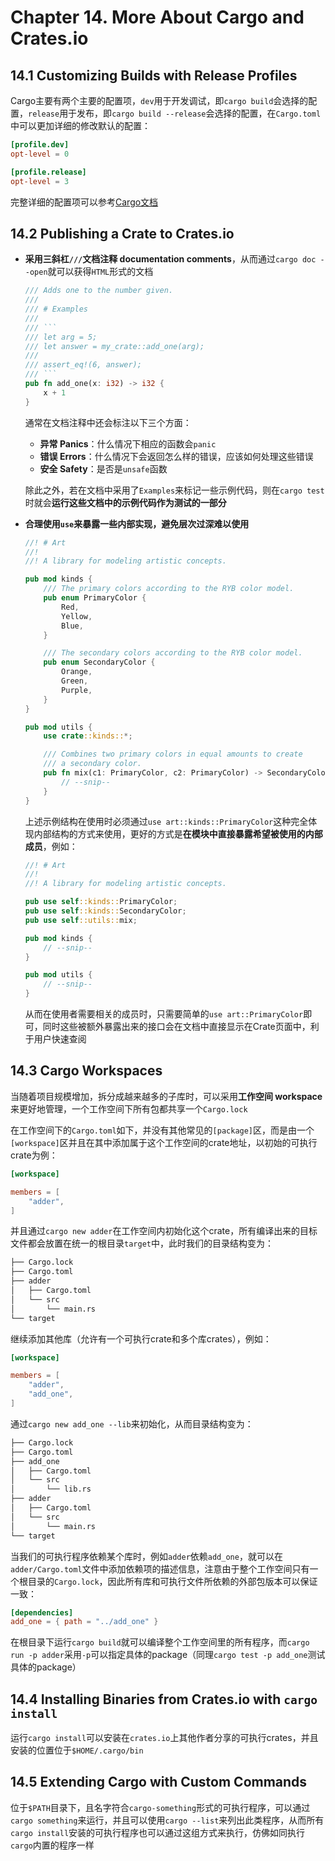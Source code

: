 # Chapter 14. More About Cargo and Crates.io

## 14.1 Customizing Builds with Release Profiles

Cargo主要有两个主要的配置项，`dev`用于开发调试，即`cargo build`会选择的配置，`release`用于发布，即`cargo build --release`会选择的配置，在`Cargo.toml`中可以更加详细的修改默认的配置：

```toml
[profile.dev]
opt-level = 0

[profile.release]
opt-level = 3
```

完整详细的配置项可以参考[Cargo文档](https://doc.rust-lang.org/cargo/reference/profiles.html)

## 14.2 Publishing a Crate to Crates.io

- **采用三斜杠`///`文档注释 documentation comments**，从而通过`cargo doc --open`就可以获得`HTML`形式的文档
  
    ```rust
    /// Adds one to the number given.
    ///
    /// # Examples
    ///
    /// ```
    /// let arg = 5;
    /// let answer = my_crate::add_one(arg);
    ///
    /// assert_eq!(6, answer);
    /// ```
    pub fn add_one(x: i32) -> i32 {
        x + 1
    }
    ```

  通常在文档注释中还会标注以下三个方面：

  - **异常 Panics**：什么情况下相应的函数会`panic`
  - **错误 Errors**：什么情况下会返回怎么样的错误，应该如何处理这些错误
  - **安全 Safety**：是否是`unsafe`函数

  除此之外，若在文档中采用了`Examples`来标记一些示例代码，则在`cargo test`时就会**运行这些文档中的示例代码作为测试的一部分**

- **合理使用`use`来暴露一些内部实现，避免层次过深难以使用**

    ```rust
    //! # Art
    //!
    //! A library for modeling artistic concepts.

    pub mod kinds {
        /// The primary colors according to the RYB color model.
        pub enum PrimaryColor {
            Red,
            Yellow,
            Blue,
        }

        /// The secondary colors according to the RYB color model.
        pub enum SecondaryColor {
            Orange,
            Green,
            Purple,
        }
    }

    pub mod utils {
        use crate::kinds::*;

        /// Combines two primary colors in equal amounts to create
        /// a secondary color.
        pub fn mix(c1: PrimaryColor, c2: PrimaryColor) -> SecondaryColor {
            // --snip--
        }
    }
    ```
  
  上述示例结构在使用时必须通过`use art::kinds::PrimaryColor`这种完全体现内部结构的方式来使用，更好的方式是**在模块中直接暴露希望被使用的内部成员**，例如：

    ```rust
    //! # Art
    //!
    //! A library for modeling artistic concepts.

    pub use self::kinds::PrimaryColor;
    pub use self::kinds::SecondaryColor;
    pub use self::utils::mix;

    pub mod kinds {
        // --snip--
    }

    pub mod utils {
        // --snip--
    }
    ```
  
  从而在使用者需要相关的成员时，只需要简单的`use art::PrimaryColor`即可，同时这些被额外暴露出来的接口会在文档中直接显示在Crate页面中，利于用户快速查阅

## 14.3 Cargo Workspaces

当随着项目规模增加，拆分成越来越多的子库时，可以采用**工作空间 workspace**来更好地管理，一个工作空间下所有包都共享一个`Cargo.lock`

在工作空间下的`Cargo.toml`如下，并没有其他常见的`[package]`区，而是由一个`[workspace]`区并且在其中添加属于这个工作空间的crate地址，以初始的可执行crate为例：

```toml
[workspace]

members = [
    "adder",
]
```

并且通过`cargo new adder`在工作空间内初始化这个crate，所有编译出来的目标文件都会放置在统一的根目录`target`中，此时我们的目录结构变为：

```txt
├── Cargo.lock
├── Cargo.toml
├── adder
│   ├── Cargo.toml
│   └── src
│       └── main.rs
└── target
```

继续添加其他库（允许有一个可执行crate和多个库crates），例如：

```toml
[workspace]

members = [
    "adder",
    "add_one",
]
```

通过`cargo new add_one --lib`来初始化，从而目录结构变为：

```txt
├── Cargo.lock
├── Cargo.toml
├── add_one
│   ├── Cargo.toml
│   └── src
│       └── lib.rs
├── adder
│   ├── Cargo.toml
│   └── src
│       └── main.rs
└── target
```

当我们的可执行程序依赖某个库时，例如`adder`依赖`add_one`，就可以在`adder/Cargo.toml`文件中添加依赖项的描述信息，注意由于整个工作空间只有一个根目录的`Cargo.lock`，因此所有库和可执行文件所依赖的外部包版本可以保证一致：

```toml
[dependencies]
add_one = { path = "../add_one" }
```

在根目录下运行`cargo build`就可以编译整个工作空间里的所有程序，而`cargo run -p adder`采用`-p`可以指定具体的package（同理`cargo test -p add_one`测试具体的package）

## 14.4 Installing Binaries from Crates.io with `cargo install`

运行`cargo install`可以安装在`crates.io`上其他作者分享的可执行crates，并且安装的位置位于`$HOME/.cargo/bin`

## 14.5 Extending Cargo with Custom Commands

位于`$PATH`目录下，且名字符合`cargo-something`形式的可执行程序，可以通过`cargo something`来运行，并且可以使用`cargo --list`来列出此类程序，从而所有`cargo install`安装的可执行程序也可以通过这组方式来执行，仿佛如同执行`cargo`内置的程序一样
